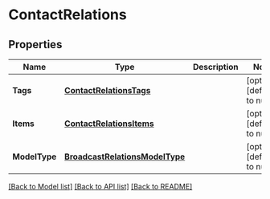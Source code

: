 # ContactRelations

## Properties
Name | Type | Description | Notes
------------ | ------------- | ------------- | -------------
**Tags** | [**ContactRelationsTags**](ContactRelations_tags.md) |  | [optional] [default to null]
**Items** | [**ContactRelationsItems**](ContactRelations_items.md) |  | [optional] [default to null]
**ModelType** | [**BroadcastRelationsModelType**](BroadcastRelations_model_type.md) |  | [optional] [default to null]

[[Back to Model list]](../README.md#documentation-for-models) [[Back to API list]](../README.md#documentation-for-api-endpoints) [[Back to README]](../README.md)



